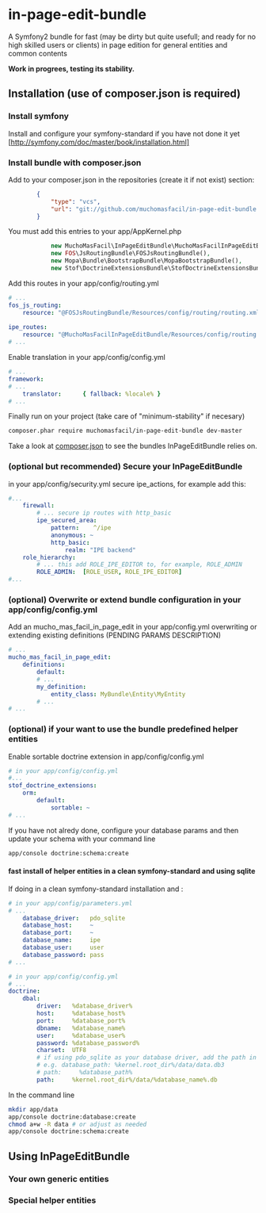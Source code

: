 # in-page-edit-bundle

A Symfony2 bundle for fast (may be dirty but quite usefull; and ready for no high skilled users or clients) in page edition for general entities and common contents

**Work in progrees, testing its stability.**

## Installation (use of composer.json is required)

### Install symfony 

Install and configure your symfony-standard if you have not done it yet [http://symfony.com/doc/master/book/installation.html]

### Install bundle with composer.json
Add to your composer.json in the repositories (create it if not exist) section:

```json
        {
            "type": "vcs",
            "url": "git://github.com/muchomasfacil/in-page-edit-bundle.git"
        }
```

You must add this entries to your app/AppKernel.php
```php
            new MuchoMasFacil\InPageEditBundle\MuchoMasFacilInPageEditBundle(),
            new FOS\JsRoutingBundle\FOSJsRoutingBundle(),
            new Mopa\Bundle\BootstrapBundle\MopaBootstrapBundle(),
            new Stof\DoctrineExtensionsBundle\StofDoctrineExtensionsBundle(),
```

Add this routes in your app/config/routing.yml
```yml
# ...
fos_js_routing:
    resource: "@FOSJsRoutingBundle/Resources/config/routing/routing.xml"
    
ipe_routes:
    resource: "@MuchoMasFacilInPageEditBundle/Resources/config/routing.yml"
# ...    
```

Enable translation in your app/config/config.yml
```yml
# ...
framework:
# ...
    translator:      { fallback: %locale% }
# ...    
```

Finally run on your project (take care of "minimum-stability" if necesary)
```bash
composer.phar require muchomasfacil/in-page-edit-bundle dev-master
```
Take a look at [composer.json](composer.json) to see the bundles InPageEditBundle relies on.

### (optional but recommended) Secure your InPageEditBundle
in your app/config/security.yml secure ipe_actions, for example add this:
```yml
#...
    firewall:
        # ... secure ip routes with http_basic
        ipe_secured_area:
            pattern:    ^/ipe
            anonymous: ~
            http_basic:
                realm: "IPE backend"
    role_hierarchy:
        # ... this add ROLE_IPE_EDITOR to, for example, ROLE_ADMIN
        ROLE_ADMIN:  [ROLE_USER, ROLE_IPE_EDITOR]
#...
```

### (optional) Overwrite or extend bundle configuration in your app/config/config.yml
Add an mucho_mas_facil_in_page_edit in your app/config.yml overwriting or extending existing definitions (PENDING PARAMS DESCRIPTION)
```yml
# ...
mucho_mas_facil_in_page_edit: 
    definitions:
        default:
        # ...
        my_definition:
            entity_class: MyBundle\Entity\MyEntity
        # ...
# ...
```

### (optional) if your want to use the bundle predefined helper entities 
Enable sortable doctrine extension in app/config/config.yml 
```yml
# in your app/config/config.yml
#...      
stof_doctrine_extensions:
    orm:
        default:
            sortable: ~
# ...    
```
If you have not alredy done, configure your database params and then update your schema with your command line
```bash
app/console doctrine:schema:create
```

#### fast install of helper entities in a clean symfony-standard and using sqlite
If doing in a clean symfony-standard installation and :
```yml
# in your app/config/parameters.yml
# ...
    database_driver:   pdo_sqlite
    database_host:     ~
    database_port:     ~
    database_name:     ipe
    database_user:     user
    database_password: pass
# ...    
```

```yml
# in your app/config/config.yml
# ...
doctrine:
    dbal:
        driver:   %database_driver%
        host:     %database_host%
        port:     %database_port%
        dbname:   %database_name%
        user:     %database_user%
        password: %database_password%
        charset:  UTF8
        # if using pdo_sqlite as your database driver, add the path in parameters.yml
        # e.g. database_path: %kernel.root_dir%/data/data.db3
        # path:     %database_path%
        path:     %kernel.root_dir%/data/%database_name%.db
```
In the command line
```bash
mkdir app/data
app/console doctrine:database:create
chmod a+w -R data # or adjust as needed
app/console doctrine:schema:create
```


## Using InPageEditBundle

### Your own generic entities

### Special helper entities 

